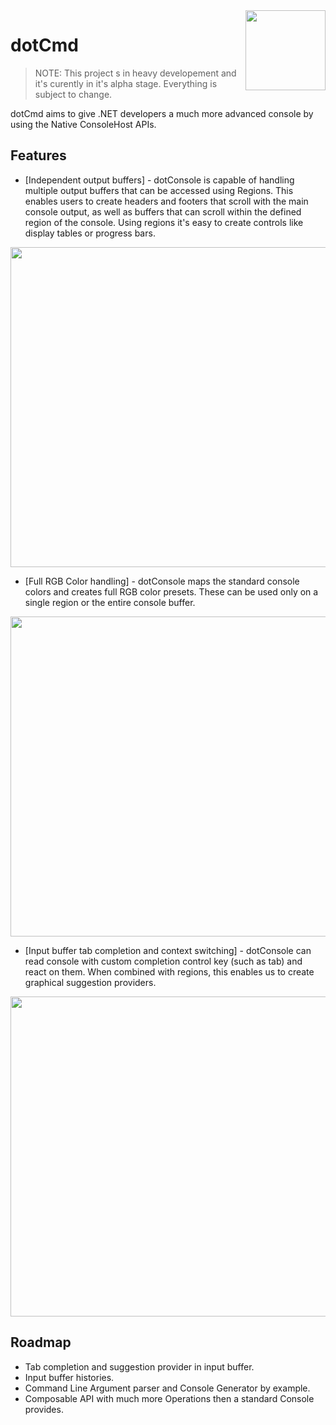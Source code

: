 <img src="https://cloud.githubusercontent.com/assets/752380/20088997/43297c78-a584-11e6-9950-12741a2b14ec.png" align="right" width="128">

# dotCmd

> NOTE: This project s in heavy developement and it's curently in it's alpha stage. Everything is subject to change.

dotCmd aims to give .NET developers a much more advanced console by using the Native ConsoleHost APIs.


## Features

- [Independent output buffers] - dotConsole is capable of handling multiple output buffers that can be accessed using Regions. This enables users to create headers and footers that scroll with the main console output, as well as buffers that can scroll within the defined region of the console. Using regions it's easy to create controls like display tables or progress bars.

<p align="center">
  <img src="https://cloud.githubusercontent.com/assets/752380/20029600/64f61518-a350-11e6-8b8f-bdedff711d92.gif" align="center" width="512">
</p>

- [Full RGB Color handling] - dotConsole maps the standard console colors and creates full RGB color presets. These can be used only on a single region or the entire console buffer.

<p align="center">
  <img src="https://cloud.githubusercontent.com/assets/752380/20129990/002c9830-a654-11e6-94cb-f4426a1ad7c7.gif" align="center" width="512">
</p>

- [Input buffer tab completion and context switching] - dotConsole can read console with custom completion control key (such as tab) and react on them. When combined with regions, this enables us to create graphical suggestion providers. 

<p align="center">
  <img src="https://cloud.githubusercontent.com/assets/752380/20362548/4809ccc0-ac3c-11e6-8301-7b14ab516dfb.gif" align="center" width="512">
</p>

## Roadmap

- Tab completion and suggestion provider in input buffer.
- Input buffer histories.
- Command Line Argument parser and Console Generator by example.
- Composable API with much more Operations then a standard Console provides.

